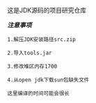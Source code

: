 这是JDK源码的项目研究仓库

**_注意事项_**

```
1.解压JDK安装路径src.zip

2.导入tools.jar

3.修改堆区内存1700

4.从open jdk下载sun包缺失文件

这里编译的时间可能会很长
```